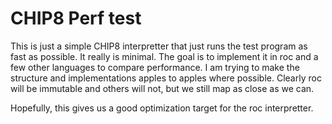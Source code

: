 # CHIP8 Perf test

This is just a simple CHIP8 interpretter that just runs the test program as fast as possible.
It really is minimal.
The goal is to implement it in roc and a few other languages to compare performance.
I am trying to make the structure and implementations apples to apples where possible.
Clearly roc will be immutable and others will not, but we still map as close as we can.

Hopefully, this gives us a good optimization target for the roc interpretter.
